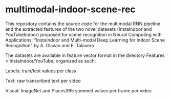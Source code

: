 # multimodal-indoor-scene-rec
This repository contains the source code for the multimodal RNN pipeline and the extracted features of the two novel datasets (InstaIndoor and YouTubeIndoor) proposed for scene recognition in Neural Computing with Applications: "InstaIndoor and Multi-modal Deep Learning for Indoor Scene Recognition" by A. Glavan and E. Talavera

The datasets are available in feature vector format in the directory Features > InstaIndoor/YouTube, organized as such: 

Labels: train/test values per class

Text: raw transcribed text per video

Visual: ImageNet and Places365 summed values per frame per video 
